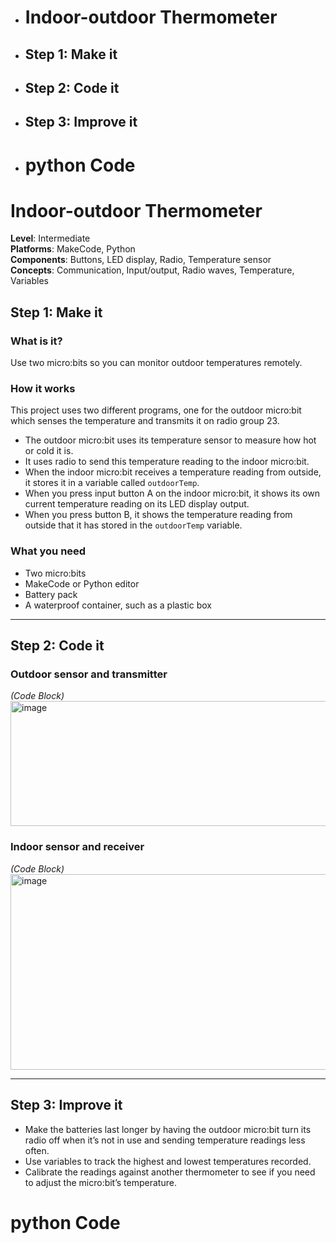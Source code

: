 - # Indoor-outdoor Thermometer
- ## Step 1: Make it
- ## Step 2: Code it
- ## Step 3: Improve it
- # python Code

# Indoor-outdoor Thermometer

**Level**: Intermediate  
**Platforms**: MakeCode, Python  
**Components**: Buttons, LED display, Radio, Temperature sensor  
**Concepts**: Communication, Input/output, Radio waves, Temperature, Variables


## Step 1: Make it

### What is it?
Use two micro:bits so you can monitor outdoor temperatures remotely.

### How it works
This project uses two different programs, one for the outdoor micro:bit which senses the temperature and transmits it on radio group 23.

- The outdoor micro:bit uses its temperature sensor to measure how hot or cold it is.
- It uses radio to send this temperature reading to the indoor micro:bit.
- When the indoor micro:bit receives a temperature reading from outside, it stores it in a variable called `outdoorTemp`.
- When you press input button A on the indoor micro:bit, it shows its own current temperature reading on its LED display output.
- When you press button B, it shows the temperature reading from outside that it has stored in the `outdoorTemp` variable.

### What you need
- Two micro:bits  
- MakeCode or Python editor  
- Battery pack  
- A waterproof container, such as a plastic box

---

## Step 2: Code it

### Outdoor sensor and transmitter
*(Code Block)*
<img width="756" height="200" alt="image" src="https://github.com/user-attachments/assets/7e8123ba-7ff0-4362-908f-627152918eff" />


### Indoor sensor and receiver
*(Code Block)*
<img width="815" height="313" alt="image" src="https://github.com/user-attachments/assets/7cf8d0c1-c5d3-4aa4-aede-06f427213353" />

---

## Step 3: Improve it

- Make the batteries last longer by having the outdoor micro:bit turn its radio off when it’s not in use and sending temperature readings less often.
- Use variables to track the highest and lowest temperatures recorded.
- Calibrate the readings against another thermometer to see if you need to adjust the micro:bit’s temperature.

# python Code

